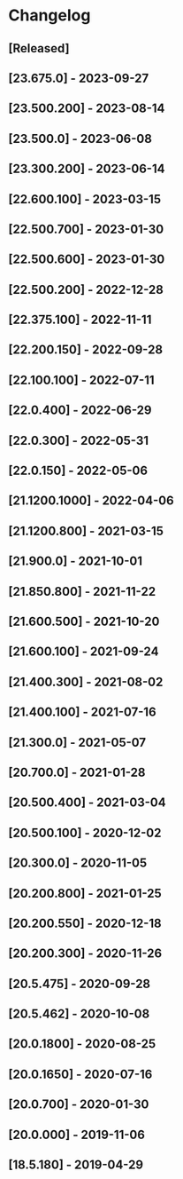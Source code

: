 # Changelog

## [Released]

## [23.675.0] - 2023-09-27

## [23.500.200] - 2023-08-14

## [23.500.0] - 2023-06-08

## [23.300.200] - 2023-06-14

## [22.600.100] - 2023-03-15

## [22.500.700] - 2023-01-30

## [22.500.600] - 2023-01-30

## [22.500.200] - 2022-12-28

## [22.375.100] - 2022-11-11

## [22.200.150] - 2022-09-28

## [22.100.100] - 2022-07-11

## [22.0.400] -	2022-06-29

## [22.0.300] -	2022-05-31

## [22.0.150] -	2022-05-06

## [21.1200.1000] - 2022-04-06

## [21.1200.800] - 2021-03-15

## [21.900.0] - 2021-10-01

## [21.850.800] - 2021-11-22

## [21.600.500] - 2021-10-20

## [21.600.100] - 2021-09-24

## [21.400.300] - 2021-08-02

## [21.400.100] - 2021-07-16

## [21.300.0] - 2021-05-07

## [20.700.0] - 2021-01-28

## [20.500.400] - 2021-03-04

## [20.500.100] - 2020-12-02

## [20.300.0] - 2020-11-05

## [20.200.800] - 2021-01-25

## [20.200.550] - 2020-12-18

## [20.200.300] - 2020-11-26

## [20.5.475] - 2020-09-28

## [20.5.462] - 2020-10-08

## [20.0.1800] - 2020-08-25

## [20.0.1650] - 2020-07-16

## [20.0.700] - 2020-01-30

## [20.0.000] - 2019-11-06

## [18.5.180] - 2019-04-29